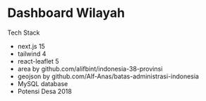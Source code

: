 # Dashboard Wilayah

Tech Stack

- next.js 15
- tailwind 4
- react-leaflet 5
- area by github.com/alifbint/indonesia-38-provinsi
- geojson by github.com/Alf-Anas/batas-administrasi-indonesia
- MySQL database
- Potensi Desa 2018

